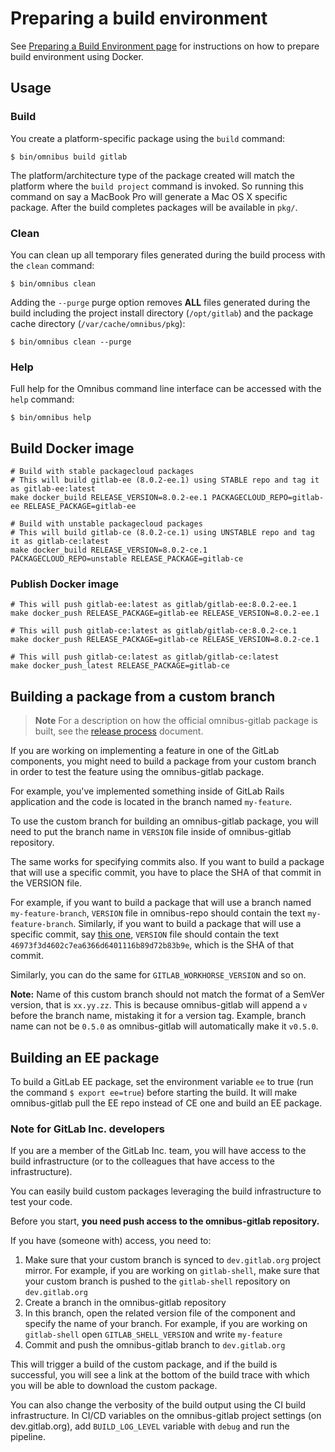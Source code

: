 # Preparing a build environment

See [Preparing a Build Environment page](prepare-build-environment.md)
for instructions on how to prepare build environment using Docker.

## Usage

### Build

You create a platform-specific package using the `build` command:

```shell
$ bin/omnibus build gitlab
```

The platform/architecture type of the package created will match the platform
where the `build project` command is invoked. So running this command on say a
MacBook Pro will generate a Mac OS X specific package. After the build
completes packages will be available in `pkg/`.

### Clean

You can clean up all temporary files generated during the build process with
the `clean` command:

```shell
$ bin/omnibus clean
```

Adding the `--purge` purge option removes __ALL__ files generated during the
build including the project install directory (`/opt/gitlab`) and
the package cache directory (`/var/cache/omnibus/pkg`):

```shell
$ bin/omnibus clean --purge
```

### Help

Full help for the Omnibus command line interface can be accessed with the
`help` command:

```shell
$ bin/omnibus help
```

## Build Docker image

```shell
# Build with stable packagecloud packages
# This will build gitlab-ee (8.0.2-ee.1) using STABLE repo and tag it as gitlab-ee:latest
make docker_build RELEASE_VERSION=8.0.2-ee.1 PACKAGECLOUD_REPO=gitlab-ee RELEASE_PACKAGE=gitlab-ee

# Build with unstable packagecloud packages
# This will build gitlab-ce (8.0.2-ce.1) using UNSTABLE repo and tag it as gitlab-ce:latest
make docker_build RELEASE_VERSION=8.0.2-ce.1 PACKAGECLOUD_REPO=unstable RELEASE_PACKAGE=gitlab-ce
```

### Publish Docker image

```shell
# This will push gitlab-ee:latest as gitlab/gitlab-ee:8.0.2-ee.1
make docker_push RELEASE_PACKAGE=gitlab-ee RELEASE_VERSION=8.0.2-ee.1

# This will push gitlab-ce:latest as gitlab/gitlab-ce:8.0.2-ce.1
make docker_push RELEASE_PACKAGE=gitlab-ce RELEASE_VERSION=8.0.2-ce.1

# This will push gitlab-ce:latest as gitlab/gitlab-ce:latest
make docker_push_latest RELEASE_PACKAGE=gitlab-ce
```

## Building a package from a custom branch

>**Note** For a description on how the official omnibus-gitlab package is built,
see the [release process](../release/README.md) document.

If you are working on implementing a feature in one of the GitLab components,
you might need to build a package from your custom branch in order to test the
feature using the omnibus-gitlab package.

For example, you've implemented something inside of GitLab Rails application and
the code is located in the branch named `my-feature`.

To use the custom branch for building an omnibus-gitlab package, you will need
to put the branch name in `VERSION` file inside of omnibus-gitlab repository.

The same works for specifying commits also. If you want to build a package that
will use a specific commit, you have to place the SHA of that commit in the
VERSION file.

For example, if you want to build a package that will use a branch named
`my-feature-branch`, `VERSION` file in omnibus-repo should contain the text
`my-feature-branch`. Similarly, if you want to build a package that will use
a specific commit, say [this one](https://dev.gitlab.org/gitlab/gitlabhq/commit/46973f3d4602c7ea6366d6401116b89d72b83b9e),
`VERSION` file should contain the text `46973f3d4602c7ea6366d6401116b89d72b83b9e`,
which is the SHA of that commit.

Similarly, you can do the same for `GITLAB_WORKHORSE_VERSION` and so on.

**Note:** Name of this custom branch should not match the format of a SemVer
version, that is `xx.yy.zz`. This is because omnibus-gitlab will append a `v`
before the branch name, mistaking it for a version tag. Example, branch name
can not be `0.5.0` as omnibus-gitlab will automatically make it `v0.5.0`.

## Building an EE package

To build a GitLab EE package, set the environment variable `ee` to true (run
the command `$ export ee=true`) before starting the build. It will make
omnibus-gitlab pull the EE repo instead of CE one and build an EE package.

### Note for GitLab Inc. developers

If you are a member of the GitLab Inc. team, you will have access to the build
infrastructure (or to the colleagues that have access to the infrastructure).

You can easily build custom packages leveraging the build infrastructure to test
your code.

Before you start,
**you need push access to the omnibus-gitlab repository.**

If you have (someone with) access, you need to:

1. Make sure that your custom branch is synced to `dev.gitlab.org` project
mirror. For example, if you are working on `gitlab-shell`, make sure that your
custom branch is pushed to the `gitlab-shell` repository on `dev.gitlab.org`
1. Create a branch in the omnibus-gitlab repository
1. In this branch, open the related version file of the component and specify
the name of your branch. For example, if you are working on `gitlab-shell` open
`GITLAB_SHELL_VERSION` and write `my-feature`
1. Commit and push the omnibus-gitlab branch to `dev.gitlab.org`

This will trigger a build of the custom package, and if the build is
successful, you will see a link at the bottom of the build trace with which you
will be able to download the custom package.

You can also change the verbosity of the build output using the CI build infrastructure.
In CI/CD variables on the omnibus-gitlab project settings (on dev.gitlab.org), add
`BUILD_LOG_LEVEL` variable with `debug` and run the pipeline.

